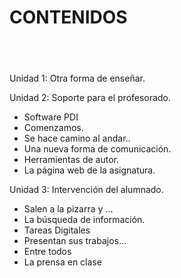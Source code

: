 
# CONTENIDOS

##  

Unidad 1: Otra forma de enseñar.

Unidad 2: Soporte para el profesorado.

- Software PDI
- Comenzamos.
- Se hace camino al andar..
- Una nueva forma de comunicación.
- Herramientas de autor.
- La página web de la asignatura.

Unidad 3: Intervención del alumnado.

- Salen a la pizarra y ...
- La búsqueda de información.
- Tareas Digitales
- Presentan sus trabajos...
- Entre todos
- La prensa en clase

